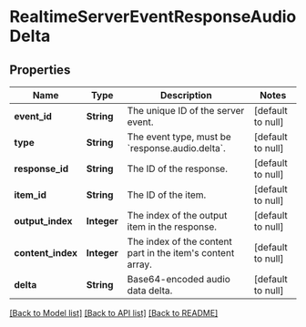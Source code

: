 # RealtimeServerEventResponseAudioDelta
## Properties

| Name | Type | Description | Notes |
|------------ | ------------- | ------------- | -------------|
| **event\_id** | **String** | The unique ID of the server event. | [default to null] |
| **type** | **String** | The event type, must be &#x60;response.audio.delta&#x60;. | [default to null] |
| **response\_id** | **String** | The ID of the response. | [default to null] |
| **item\_id** | **String** | The ID of the item. | [default to null] |
| **output\_index** | **Integer** | The index of the output item in the response. | [default to null] |
| **content\_index** | **Integer** | The index of the content part in the item&#39;s content array. | [default to null] |
| **delta** | **String** | Base64-encoded audio data delta. | [default to null] |

[[Back to Model list]](../README.md#documentation-for-models) [[Back to API list]](../README.md#documentation-for-api-endpoints) [[Back to README]](../README.md)

